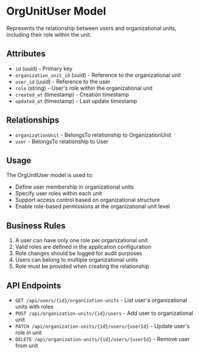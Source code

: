 # OrgUnitUser Model

Represents the relationship between users and organizational units, including their role within the unit.

## Attributes

- `id` (uuid) - Primary key
- `organization_unit_id` (uuid) - Reference to the organizational unit
- `user_id` (uuid) - Reference to the user
- `role` (string) - User's role within the organizational unit
- `created_at` (timestamp) - Creation timestamp
- `updated_at` (timestamp) - Last update timestamp

## Relationships

- `organizationUnit` - BelongsTo relationship to OrganizationUnit
- `user` - BelongsTo relationship to User

## Usage

The OrgUnitUser model is used to:
- Define user membership in organizational units
- Specify user roles within each unit
- Support access control based on organizational structure
- Enable role-based permissions at the organizational unit level

## Business Rules

1. A user can have only one role per organizational unit
2. Valid roles are defined in the application configuration
3. Role changes should be logged for audit purposes
4. Users can belong to multiple organizational units
5. Role must be provided when creating the relationship

## API Endpoints

- `GET /api/users/{id}/organization-units` - List user's organizational units with roles
- `POST /api/organization-units/{id}/users` - Add user to organizational unit
- `PATCH /api/organization-units/{id}/users/{userId}` - Update user's role in unit
- `DELETE /api/organization-units/{id}/users/{userId}` - Remove user from unit 

